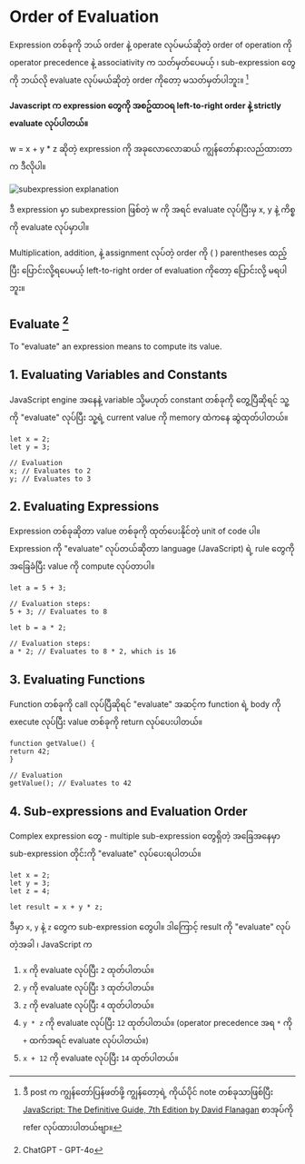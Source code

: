 # Order of Evaluation

Expression တစ်ခုကို ဘယ် order နဲ့ operate လုပ်မယ်ဆိုတဲ့ order of operation ကို operator precedence နဲ့ associativity က သတ်မှတ်ပေမယ့် ၊ sub-expression တွေကို ဘယ်လို evaluate လုပ်မယ်ဆိုတဲ့ order ကိုတော့ မသတ်မှတ်ပါဘူး။ [^1]

**Javascript က expression  တွေကို အစဥ်ထာဝရ left-to-right order နဲ့ strictly evaluate လုပ်ပါတယ်။**

w = x + y * z ဆိုတဲ့ expression ကို အခုလောလောဆယ် ကျွန်တော်နားလည်ထားတာက ဒီလိုပါ။  

![subexpression explanation](https://github.com/MgHt00/my-study-notes/blob/15d41137775bcaed8e519ecdce31be9bb2527a55/JavaScript/_assets/subexpressions.webp?raw=true)

ဒီ expression မှာ subexpression ဖြစ်တဲ့ w ကို အရင် evaluate လုပ်ပြီးမှ x, y နဲ့ ကိစ္စကို evaluate လုပ်မှာပါ။

Multiplication, addition, နဲ့ assignment လုပ်တဲ့ order ကို ( ) parentheses ထည့်ပြီး ပြောင်းလို့ရပေမယ့် left-to-right order of evaluation ကိုတော့ ပြောင်းလို့ မရပါဘူး။ 

## Evaluate [^2]
To "evaluate" an expression means to compute its value.

## 1. Evaluating Variables and Constants
JavaScript engine အနေနဲ့ variable သို့မဟုတ် constant တစ်ခုကို တွေ့ပြီဆိုရင် သူ့ကို "evaluate" လုပ်ပြီး သူ့ရဲ့ current value ကို memory ထဲကနေ ဆွဲထုတ်ပါတယ်။

    let x = 2;
    let y = 3;

    // Evaluation
    x; // Evaluates to 2
    y; // Evaluates to 3

## 2. Evaluating Expressions
Expression တစ်ခုဆိုတာ value တစ်ခုကို ထုတ်ပေးနိုင်တဲ့ unit of code ပါ။  Expression ကို "evaluate" လုပ်တယ်ဆိုတာ language (JavaScript) ရဲ့ rule တွေကို အခြေခံပြီး value ကို compute လုပ်တာပါ။  

    let a = 5 + 3;

    // Evaluation steps:
    5 + 3; // Evaluates to 8

    let b = a * 2;

    // Evaluation steps:
    a * 2; // Evaluates to 8 * 2, which is 16

## 3. Evaluating Functions
Function တစ်ခုကို call လုပ်ပြီဆိုရင် "evaluate" အဆင့်က function ရဲ့ body ကို execute လုပ်ပြီး value တစ်ခုကို return လုပ်ပေးပါတယ်။

    function getValue() {
    return 42;
    }

    // Evaluation
    getValue(); // Evaluates to 42

## 4. Sub-expressions and Evaluation Order
Complex expression တွေ - multiple sub-expression တွေရှိတဲ့ အခြေအနေမှာ sub-expression တိုင်းကို "evaluate" လုပ်ပေးရပါတယ်။

    let x = 2;
    let y = 3;
    let z = 4;

    let result = x + y * z;

ဒီမှာ `x`, `y` နဲ့ `z` တွေက sub-expression တွေပါ။  ဒါကြောင့် result ကို "evaluate" လုပ်တဲ့အခါ ၊ JavaScript က

1. `x` ကို evaluate လုပ်ပြီး `2` ထုတ်ပါတယ်။
2. `y` ကို evaluate လုပ်ပြီး `3` ထုတ်ပါတယ်။
3. `z` ကို evaluate လုပ်ပြီး `4` ထုတ်ပါတယ်။
4. `y * z` ကို evaluate လုပ်ပြီး `12` ထုတ်ပါတယ်။ (operator precedence အရ `*` ကို `+` ထက်အရင် evaluate လုပ်ပါတယ်။)
5. `x + 12` ကို evaluate လုပ်ပြီး `14` ထုတ်ပါတယ်။


[^1]: ဒီ post က ကျွန်တော်ပြန်ဖတ်ဖို့ ကျွန်တော့ရဲ့ ကိုယ်ပိုင် note တစ်ခုသာဖြစ်ပြီး [JavaScript: The Definitive Guide, 7th Edition by David Flanagan](https://www.oreilly.com/library/view/javascript-the-definitive/9781491952016/) စာအုပ်ကို refer လုပ်ထားပါတယ်ဗျာ။ 

[^2]: ChatGPT - GPT-4o